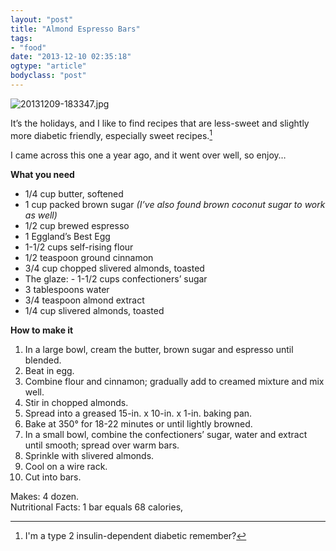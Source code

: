 ```yaml
---
layout: "post"
title: "Almond Espresso Bars"
tags: 
- "food"
date: "2013-12-10 02:35:18"
ogtype: "article"
bodyclass: "post"
---
```


![20131209-183347.jpg](http://cdn.rogerstringer.com/wp-content/uploads/2013/12/20131209-183347.jpg)

It’s the holidays, and I like to find recipes that are less-sweet and slightly more diabetic friendly, especially sweet recipes.[^1]

I came across this one a year ago, and it went over well, so enjoy…

**What you need**

- 1/4 cup butter, softened
- 1 cup packed brown sugar *(I’ve also found brown coconut sugar to work as well)*
- 1/2 cup brewed espresso
- 1 Eggland’s Best Egg
- 1-1/2 cups self-rising flour
- 1/2 teaspoon ground cinnamon
- 3/4 cup chopped slivered almonds, toasted
- The glaze: - 1-1/2 cups confectioners’ sugar
- 3 tablespoons water
- 3/4 teaspoon almond extract
- 1/4 cup slivered almonds, toasted

**How to make it**

1. In a large bowl, cream the butter, brown sugar and espresso until blended.
2. Beat in egg.
3. Combine flour and cinnamon; gradually add to creamed mixture and mix well.
4. Stir in chopped almonds.
5. Spread into a greased 15-in. x 10-in. x 1-in. baking pan.
6. Bake at 350° for 18-22 minutes or until lightly browned.
7. In a small bowl, combine the confectioners’ sugar, water and extract until smooth; spread over warm bars.
8. Sprinkle with slivered almonds.
9. Cool on a wire rack.
10. Cut into bars.

Makes: 4 dozen.  
Nutritional Facts: 1 bar equals 68 calories,
 
[^1]: I'm a type 2 insulin-dependent diabetic remember?